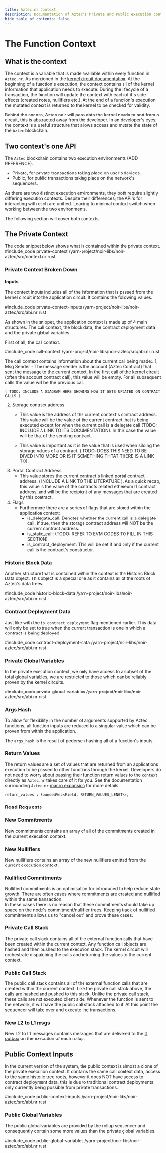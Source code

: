 ```yaml
---
title: Aztec.nr Context
description: Documentation of Aztec's Private and Public execution contexts
hide_table_of_contents: false
---
```

# The Function Context

## What is the context
The context is a variable that is made available within every function in `Aztec.nr`. As mentioned in the [kernel circuit documentation](../../concepts/advanced/circuits/kernels/private_kernel.md). At the beginning of a function's execution, the context contains all of the kernel information that application needs to execute. During the lifecycle of a transaction, the function will update the context with each of it's side effects (created notes, nullifiers etc.). At the end of a function's execution the mutated context is returned to the kernel to be checked for validity. 

Behind the scenes, Aztec noir will pass data the kernel needs to and from a circuit, this is abstracted away from the developer. In an developer's eyes; the context is a useful structure that allows access and mutate the state of the `Aztec` blockchain.

## Two context's one API
The `Aztec` blockchain contains two execution environments (ADD REFERENCE). 
- Private, for private transactions taking place on user's devices.
- Public, for public transactions taking place on the network's sequencers.

As there are two distinct execution environments, they both require slightly differing execution contexts. Despite their differences; the API's for interacting with each are unified. Leading to minimal context switch when working between the two environments.

The following section will cover both contexts.

## The Private Context

The code snippet below shows what is contained within the private context.
#include_code private-context /yarn-project/noir-libs/noir-aztec/src/context.nr rust

### Private Context Broken Down
#### Inputs
The context inputs includes all of the information that is passed from the kernel circuit into the application circuit. It contains the following values.

#include_code private-context-inputs /yarn-project/noir-libs/noir-aztec/src/abi.nr rust

As shown in the snippet, the application context is made up of 4 main structures. The call context, the block data, the contract deployment data and the private global variables.

First of all, the call context.

#include_code call-context /yarn-project/noir-libs/noir-aztec/src/abi.nr rust

The call context contains information about the current call being made:.
1, Msg Sender
    - The message sender is the account (Aztec Contract) that sent the message to the current context. In the first call of the kernel circuit (often the account contract call), this value will be empty. For all subsequent calls the value will be the previous call. 

    ( TODO: INCLUDE A DIAGRAM HERE SHOWING HOW IT GETS UPDATED ON CONTRACT CALLS )
2. Storage contract address
    - This value is the address of the current context's contract address. This value will be the value of the current contract that is being executed except for when the current call is a delegate call (TODO: INCLUDE A LINK TO ITS DOCUMENTATION). In this case the value will be that of the sending contract. 

    - This value is important as it is the value that is used when siloing the storage values of a contract. ( TODO: DOES THIS NEED TO BE DIVED INTO MORE OR IS IT SOMETHING THTAT THERE IS A LINK TO).
3. Portal Contract Address 
    - This value stores the current contract's linked portal contract address. ( INCLUDE A LINK TO THE LITERATURE ). As a quick recap, this value is the value of the contracts related ethereum l1 contract address, and will be the recipient of any messages that are created by this contract.
4. Flags
    - Furthermore there are a series of flags that are stored within the application context:
        - is_delegate_call: Denotes whether the current call is a delegate call. If true, then the storage contract address will NOT be the current contract address.
        - is_static_call: (TODO: REFER TO EVM CODES TO FILL IN THIS SECTION)
        - is_contract_deployment: This will be set if and only if the current call is the contract's constructor.

### Historic Block Data
Another structure that is contained within the context is the Historic Block Data object. This object is a special one as it contains all of the roots of Aztec's data trees. 

#include_code historic-block-data /yarn-project/noir-libs/noir-aztec/src/abi.nr rust

### Contract Deployment Data
Just like with the `is_contract_deployment` flag mentioned earlier. This data will only be set to true when the current transaction is one in which a contract is being deployed.

#include_code contract-deployment-data /yarn-project/noir-libs/noir-aztec/src/abi.nr rust

### Private Global Variables
In the private execution context, we only have access to a subset of the total global variables, we are restricted to those which can be reliably proven by the kernel circuits.

#include_code private-global-variables /yarn-project/noir-libs/noir-aztec/src/abi.nr rust

### Args Hash
To allow for flexibility in the number of arguments supported by Aztec functions, all function inputs are reduced to a singular value which can be proven from within the application. 

The `args_hash` is the result of pedersen hashing all of a function's inputs.

### Return Values
The return values are a set of values that are returned from an applications execution to be passed to other functions through the kernel. Developers do not need to worry about passing their function return values to the `context` directly as `Aztec.nr` takes care of it for you. See the documentation surrounding `Aztec.nr` [macro expansion](../../dev_docs/contracts/functions.md#after-expansion) for more details.

    return_values : BoundedVec<Field, RETURN_VALUES_LENGTH>,

### Read Requests
<!-- TODO(maddiaa): leaving as todo until their is further clarification around their implementation in the protocol -->

### New Commitments
New commitments contains an array of all of the commitments created in the current execution context.

### New Nullifiers
New nullifiers contains an array of the new nullifiers emitted from the current execution context.

### Nullified Commitments
Nullified commitments is an optimisation for introduced to help reduce state growth. There are often cases where commitments are created and nullified within the same transaction.  
In these cases there is no reason that these commitments should take up space on the node's commitment/nullifier trees. Keeping track of nullified commitments allows us to "cancel out" and prove these cases.

### Private Call Stack
The private call stack contains all of the external function calls that have been created within the current context. Any function call objects are hashed and then pushed to the execution stack. 
The kernel circuit will orchestrate dispatching the calls and returning the values to the current context.

### Public Call Stack
The public call stack contains all of the external function calls that are created within the current context. Like the private call stack above, the calls are hashed and pushed to this stack. Unlike the private call stack, these calls are not executed client side. Whenever the function is sent to the network, it will have the public call stack attached to it. At this point the sequencer will take over and execute the transactions.

### New L2 to L1 msgs
New L2 to L1 messages contains messages that are delivered to the [l1 outbox](../../concepts/foundation/communication/cross_chain_calls.md) on the execution of each rollup.

## Public Context Inputs
In the current version of the system, the public context is almost a clone of the private execution context. It contains the same call context data, access to the same historic tree roots, however it does NOT have access to contract deployment data, this is due to traditional contract deployments only currently being possible from private transactions.

#include_code public-context-inputs /yarn-project/noir-libs/noir-aztec/src/abi.nr rust


### Public Global Variables
The public global variables are provided by the rollup sequencer and consequently contain some more values than the private global variables.

#include_code public-global-variables /yarn-project/noir-libs/noir-aztec/src/abi.nr rust
